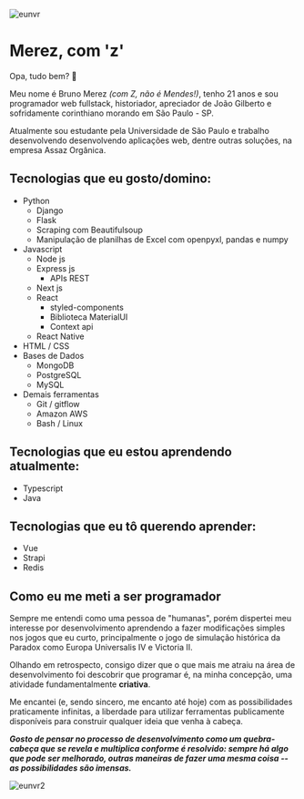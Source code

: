 ![eunvr](https://web.archive.org/web/20090829090504/http://www.geocities.com/simontransit2003/hangingpirate.gif)

# Merez, com 'z'

Opa, tudo bem? 👋

Meu nome é Bruno Merez *(com Z, não é Mendes!)*, tenho 21 anos e sou programador web fullstack, historiador, apreciador de João Gilberto e sofridamente corinthiano morando em São Paulo - SP.

Atualmente sou estudante pela Universidade de São Paulo e trabalho desenvolvendo desenvolvendo aplicações web, dentre outras soluções, na empresa Assaz Orgânica.

## Tecnologias que eu gosto/domino:

- Python
  - Django
  - Flask
  - Scraping com Beautifulsoup
  - Manipulação de planilhas de Excel com openpyxl, pandas e numpy
- Javascript
  - Node js
  - Express js
    - APIs REST
  - Next js
  - React
    - styled-components
    - Biblioteca MaterialUI
    - Context api
  - React Native
- HTML / CSS
- Bases de Dados
  - MongoDB
  - PostgreSQL
  - MySQL
- Demais ferramentas
  - Git / gitflow
  - Amazon AWS
  - Bash / Linux

## Tecnologias que eu estou aprendendo atualmente:

- Typescript
- Java

## Tecnologias que eu tô querendo aprender:

- Vue
- Strapi
- Redis

## Como eu me meti a ser programador

Sempre me entendi como uma pessoa de "humanas", porém dispertei meu interesse por desenvolvimento aprendendo a fazer modificações simples nos jogos que eu curto, principalmente o jogo de simulação histórica da Paradox como Europa Universalis IV e Victoria II.

Olhando em retrospecto, consigo dizer que o que mais me atraiu na área de desenvolvimento foi descobrir que programar é, na minha concepção, uma atividade fundamentalmente **criativa**.

Me encantei (e, sendo sincero, me encanto até hoje) com as possibilidades praticamente infinitas, a liberdade para utilizar ferramentas publicamente disponíveis para construir qualquer ideia que venha à cabeça.

***Gosto de pensar no processo de desenvolvimento como um quebra-cabeça que se revela e multiplica conforme é resolvido: sempre há algo que pode ser melhorado, outras maneiras de fazer uma mesma coisa -- as possibilidades são imensas.***

![eunvr2](https://web.archive.org/web/20090829065250im_/http://www.geocities.com/sarah_jane_4max/crewstrike.gif)

